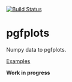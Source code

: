 [![Build Status](https://travis-ci.org/dilawar/pypgfplots.svg?branch=master)](https://travis-ci.org/dilawar/pypgfplots)

# pgfplots
Numpy data to pgfplots.

[Examples](https://dilawar.github.io/pypgfplots/)

__Work in progress__
